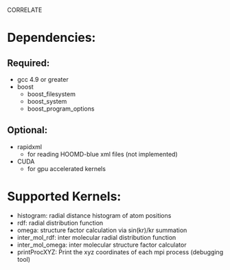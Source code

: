 CORRELATE

# Dependencies:
## Required:
* gcc 4.9 or greater
* boost
  * boost_filesystem
  * boost_system
  * boost_program_options

## Optional:
* rapidxml
  * for reading HOOMD-blue xml files (not implemented)
* CUDA
  * for gpu accelerated kernels


# Supported Kernels:
* histogram: radial distance histogram of atom positions
* rdf: radial distribution function
* omega: structure factor calculation via sin(kr)/kr summation
* inter_mol_rdf: inter molecular radial distribution function
* inter_mol_omega: inter molecular structure factor calculator
* printProcXYZ: Print the xyz coordinates of each mpi process (debugging tool)
